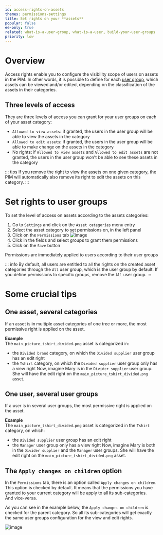 ```yaml
---
id: access-rights-on-assets
themes: permissions-settings
title: Set rights on your **assets**
popular: false
ee-only: true
related: what-is-a-user-group, what-is-a-user, build-your-user-groups
priority: low
---
```


# Overview

Access rights enable you to configure the visibility scope of users on assets in the PIM. In other words, it is possible to define for each [user group](/articles/what-is-a-user-group.html), which assets can be viewed and/or edited, depending on the classification of the assets in their categories.

## Three levels of access

They are three levels of access you can grant for your user groups on each of your asset category:
- `Allowed to view assets`: if granted, the users in the user group will be able to view the assets in the category
- `Allowed to edit assets`: if granted, the users in the user group will be able to make change on the assets in the category
- No rights: if `Allowed to view assets` and `Allowed to edit assets` are not granted, the users in the user group won't be able to see these assets in the category

::: tips
If you remove the right to view the assets on one given category, the PIM will automatically also remove its right to edit the assets on this category.
:::

# Set rights to user groups
To set the level of access on assets according to the assets categories:
1.  Go to `Settings` and click on the `Asset categories` menu entry
1.  Select the asset category to set permissions on, in the left panel
1.  Click on the `Permissions` tab
    ![image](../img/dummy.png)
1.  Click in the fields and select groups to grant them permissions
1.  Click on the `Save` button

Permissions are immediately applied to users according to their user groups

::: info
By default, all users are entitled to all the rights on the created asset categories through the `All` user group, which is the user group by default. If you define permissions to specific groups, remove the `All` user group.
::: 

# Some crucial tips

## One asset, several categories

If an asset is in multiple asset categories of one tree or more, the most permissive right is applied on the asset.

**Example**  
The `main_picture_tshirt_divided.png` asset is categorized in:
 - the `Divided brand` category, on which the `Divided supplier` user group has an edit right
 - the `Tshirt` category, on which the `Divided supplier` user group only has a view right
Now, imagine Mary is in the `Divider supplier` user group. She will have the edit right on the `main_picture_tshirt_divided.png` asset.

## One user, several user groups

If a user is in several user groups, the most permissive right is applied on the asset.

**Example**  
The `main_picture_tshirt_divided.png` asset is categorized in the `Tshirt` category, on which:
- the `Divided supplier` user group has an edit right
- the `Manager` user group only has a view right
Now, imagine Mary is both in the `Divider supplier` and the `Manager` user groups. She will have the edit right on the `main_picture_tshirt_divided.png` asset.

## The `Apply changes on children` option

In the `Permissions` tab, there is an option called `Apply changes on children`. This option is checked by default. It means that the permissions you have granted to your current category will be apply to all its sub-categories.  
And vice-versa. 

As you can see in the example below, the `Apply changes on children` is checked for the parent category. So all its sub-categories will get exactly the same user groups configuration for the view and edit rights.

![image](../img/dummy.png)
